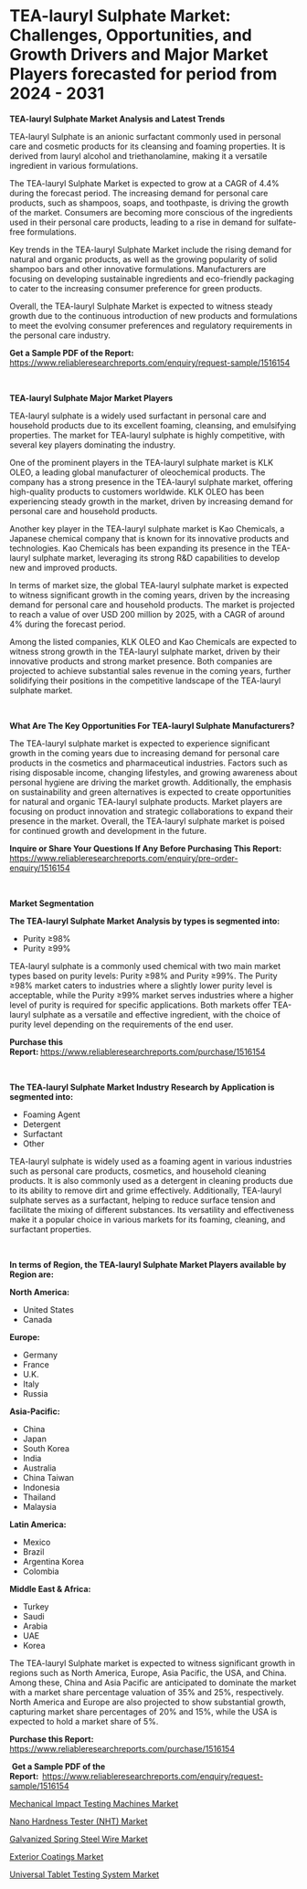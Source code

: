 <p><h1>TEA-lauryl Sulphate Market: Challenges, Opportunities, and Growth Drivers and Major Market Players forecasted for period from 2024 - 2031</h1></p><p><strong>TEA-lauryl Sulphate Market Analysis and Latest Trends</strong></p>
<p><p>TEA-lauryl Sulphate is an anionic surfactant commonly used in personal care and cosmetic products for its cleansing and foaming properties. It is derived from lauryl alcohol and triethanolamine, making it a versatile ingredient in various formulations.</p><p>The TEA-lauryl Sulphate Market is expected to grow at a CAGR of 4.4% during the forecast period. The increasing demand for personal care products, such as shampoos, soaps, and toothpaste, is driving the growth of the market. Consumers are becoming more conscious of the ingredients used in their personal care products, leading to a rise in demand for sulfate-free formulations.</p><p>Key trends in the TEA-lauryl Sulphate Market include the rising demand for natural and organic products, as well as the growing popularity of solid shampoo bars and other innovative formulations. Manufacturers are focusing on developing sustainable ingredients and eco-friendly packaging to cater to the increasing consumer preference for green products.</p><p>Overall, the TEA-lauryl Sulphate Market is expected to witness steady growth due to the continuous introduction of new products and formulations to meet the evolving consumer preferences and regulatory requirements in the personal care industry.</p></p>
<p><strong>Get a Sample PDF of the Report:&nbsp;</strong> <a href="https://www.reliableresearchreports.com/enquiry/request-sample/1516154">https://www.reliableresearchreports.com/enquiry/request-sample/1516154</a></p>
<p>&nbsp;</p>
<p><strong>TEA-lauryl Sulphate Major Market Players</strong></p>
<p><p>TEA-lauryl sulphate is a widely used surfactant in personal care and household products due to its excellent foaming, cleansing, and emulsifying properties. The market for TEA-lauryl sulphate is highly competitive, with several key players dominating the industry.</p><p>One of the prominent players in the TEA-lauryl sulphate market is KLK OLEO, a leading global manufacturer of oleochemical products. The company has a strong presence in the TEA-lauryl sulphate market, offering high-quality products to customers worldwide. KLK OLEO has been experiencing steady growth in the market, driven by increasing demand for personal care and household products.</p><p>Another key player in the TEA-lauryl sulphate market is Kao Chemicals, a Japanese chemical company that is known for its innovative products and technologies. Kao Chemicals has been expanding its presence in the TEA-lauryl sulphate market, leveraging its strong R&D capabilities to develop new and improved products.</p><p>In terms of market size, the global TEA-lauryl sulphate market is expected to witness significant growth in the coming years, driven by the increasing demand for personal care and household products. The market is projected to reach a value of over USD 200 million by 2025, with a CAGR of around 4% during the forecast period.</p><p>Among the listed companies, KLK OLEO and Kao Chemicals are expected to witness strong growth in the TEA-lauryl sulphate market, driven by their innovative products and strong market presence. Both companies are projected to achieve substantial sales revenue in the coming years, further solidifying their positions in the competitive landscape of the TEA-lauryl sulphate market.</p></p>
<p>&nbsp;</p>
<p><strong>What Are The Key Opportunities For TEA-lauryl Sulphate Manufacturers?</strong></p>
<p><p>The TEA-lauryl sulphate market is expected to experience significant growth in the coming years due to increasing demand for personal care products in the cosmetics and pharmaceutical industries. Factors such as rising disposable income, changing lifestyles, and growing awareness about personal hygiene are driving the market growth. Additionally, the emphasis on sustainability and green alternatives is expected to create opportunities for natural and organic TEA-lauryl sulphate products. Market players are focusing on product innovation and strategic collaborations to expand their presence in the market. Overall, the TEA-lauryl sulphate market is poised for continued growth and development in the future.</p></p>
<p><strong>Inquire or Share Your Questions If Any Before Purchasing This Report:</strong> <a href="https://www.reliableresearchreports.com/enquiry/pre-order-enquiry/1516154">https://www.reliableresearchreports.com/enquiry/pre-order-enquiry/1516154</a></p>
<p>&nbsp;</p>
<p><strong>Market Segmentation</strong></p>
<p><strong>The TEA-lauryl Sulphate Market Analysis by types is segmented into:</strong></p>
<p><ul><li>Purity ≥98%</li><li>Purity ≥99%</li></ul></p>
<p><p>TEA-lauryl sulphate is a commonly used chemical with two main market types based on purity levels: Purity ≥98% and Purity ≥99%. The Purity ≥98% market caters to industries where a slightly lower purity level is acceptable, while the Purity ≥99% market serves industries where a higher level of purity is required for specific applications. Both markets offer TEA-lauryl sulphate as a versatile and effective ingredient, with the choice of purity level depending on the requirements of the end user.</p></p>
<p><strong>Purchase this Report:&nbsp;</strong><a href="https://www.reliableresearchreports.com/purchase/1516154">https://www.reliableresearchreports.com/purchase/1516154</a></p>
<p>&nbsp;</p>
<p><strong>The TEA-lauryl Sulphate Market Industry Research by Application is segmented into:</strong></p>
<p><ul><li>Foaming Agent</li><li>Detergent</li><li>Surfactant</li><li>Other</li></ul></p>
<p><p>TEA-lauryl sulphate is widely used as a foaming agent in various industries such as personal care products, cosmetics, and household cleaning products. It is also commonly used as a detergent in cleaning products due to its ability to remove dirt and grime effectively. Additionally, TEA-lauryl sulphate serves as a surfactant, helping to reduce surface tension and facilitate the mixing of different substances. Its versatility and effectiveness make it a popular choice in various markets for its foaming, cleaning, and surfactant properties.</p></p>
<p>&nbsp;</p>
<p><strong>In terms of Region, the TEA-lauryl Sulphate Market Players available by Region are:</strong></p>
<p>
    <p> <strong> North America: </strong>
        <ul>
            <li>United States</li>
            <li>Canada</li>
        </ul>
        </p> 
    <p> <strong> Europe: </strong>
        <ul>
            <li>Germany</li>
            <li>France</li>
            <li>U.K.</li>
            <li>Italy</li>
            <li>Russia</li>
        </ul>
        </p> 
    <p> <strong> Asia-Pacific: </strong>
        <ul>
            <li>China</li>
            <li>Japan</li>
            <li>South Korea</li>
            <li>India</li>
            <li>Australia</li>
            <li>China Taiwan</li>
            <li>Indonesia</li>
            <li>Thailand</li>
            <li>Malaysia</li>
        </ul>
        </p> 
    <p> <strong> Latin America: </strong>
        <ul>
            <li>Mexico</li>
            <li>Brazil</li>
            <li>Argentina Korea</li>
            <li>Colombia</li>
        </ul>
        </p> 
    <p> <strong> Middle East & Africa: </strong>
        <ul>
            <li>Turkey</li>
            <li>Saudi</li>
            <li>Arabia</li>
            <li>UAE</li>
            <li>Korea</li>
        </ul>
    </p>
    </p>
<p><p>The TEA-lauryl Sulphate market is expected to witness significant growth in regions such as North America, Europe, Asia Pacific, the USA, and China. Among these, China and Asia Pacific are anticipated to dominate the market with a market share percentage valuation of 35% and 25%, respectively. North America and Europe are also projected to show substantial growth, capturing market share percentages of 20% and 15%, while the USA is expected to hold a market share of 5%.</p></p>
<p><strong>Purchase this Report: </strong><a href="https://www.reliableresearchreports.com/purchase/1516154">https://www.reliableresearchreports.com/purchase/1516154</a></p>
<p>&nbsp;<strong>Get a Sample PDF of the Report:&nbsp;&nbsp;</strong><a href="https://www.reliableresearchreports.com/enquiry/request-sample/1516154">https://www.reliableresearchreports.com/enquiry/request-sample/1516154</a></p>
<p><strong></strong></p>
<p><p><a href="https://florentine-yuzu-f42.notion.site/Mechanical-Impact-Testing-Machines-Market-Research-Report-Provides-thorough-Industry-Overview-which-a905c4e7742f4f85b678aee777a2aec5">Mechanical Impact Testing Machines Market</a></p><p><a href="https://fuschia-pecorino-a6d.notion.site/Nano-Hardness-Tester-NHT-Market-Analysis-and-Market-Size-Global-Industry-Overview-Market-Segment-058fe14afaa242129a02272f4cb9e8c8">Nano Hardness Tester (NHT) Market</a></p><p><a href="https://view.publitas.com/reportprime-1/galvanized-spring-steel-wire-market-size-market-share-and-global-market-analysis-report-2024-2031/">Galvanized Spring Steel Wire Market</a></p><p><a href="https://view.publitas.com/reportprime-1/decoding-the-exterior-coatings-market-a-deep-dive-into-the-latest-market-trends-market-segmentation-and-competitive-analysis/">Exterior Coatings Market</a></p><p><a href="https://changeable-paste-463.notion.site/Universal-Tablet-Testing-System-Market-Size-Global-Industry-Overview-Market-Segmentation-and-Forec-57e5a0427b554d6bbc145914ee4a55ce">Universal Tablet Testing System Market</a></p></p>